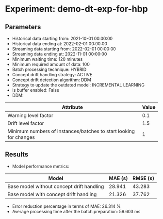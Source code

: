 
# Experiment: demo-dt-exp-for-hbp

## Parameters
- Historical data starting from: 2021-10-01 00:00:00
- Historical data ending at: 2022-02-01 00:00:00
- Streaming data starting from: 2022-02-01 00:00:00
- Streaming data ending at: 2022-11-01 00:00:00
- Minimum waiting time: 120 minutes
- Minimum required amount of data: 100
- Batch processing technique: HYBRID
- Concept drift handling strategy: ACTIVE
- Concept drift detection algorithm: DDM
- Strategy to update the outdated model: INCREMENTAL LEARNING
- Is buffer enabled: False
- DDM:

| Attribute | Value |
|---|---|
| Warning level factor | 0.1 |
| Drift level factor | 1.5 |
| Minimum numbers of instances/batches to start looking for changes | 1 |


## Results
- Model performance metrics:

| Model                                     | MAE (s)              | RMSE (s)              |
|-------------------------------------------|----------------------|-----------------------|
| Base model without concept drift handling | 28.941 | 43.283 |
| Base model with concept drift handling    | 21.326      | 37.762      |

- Error reduction percentage in terms of MAE: 26.314 %
- Average processing time after the batch preparation: 59.603 ms
    